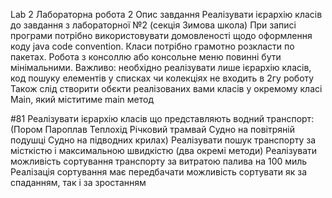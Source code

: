  Lab 2
 Лабораторна робота 2
Опис завдання
Реалізувати ієрархію класів до завдання з лабораторної №2 (секція Зимова школа)
При записі програми потрібно використовувати домовленості щодо оформлення коду java code convention.
Класи потрібно грамотно розкласти по пакетах.
Робота з консоллю або консольне меню повинні бути мінімальними.
Важливо: необхідно реалізувати лише ієрархію класів, код пошуку елементів у списках чи колекціях не входить в 2гу роботу
Також слід створити обєкти реалізованих вами класів у окремому класі Main, який міститиме main метод



#81
Реалізувати ієрархію класів що представляють водний  транспорт:
 (Пором Пароплав Теплохід Річковий трамвай Судно на повітряній подушці Судно на підводних крилах)
Реалізувати пошук транспорту за місткістю і максимальною швидкістю (два окремі методи)
Реалізувати можливість  сортування транспорту за витратою палива на 100 миль
Реалізація сортування має передбачати можливість сортувати як за спаданням, так і за зростанням
